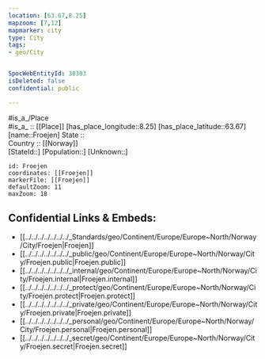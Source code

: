 ```yaml
---
location: [63.67,8.25] 
mapzoom: [7,12] 
mapmarker: city 
type: City
tags:
- geo/City


SpocWebEntityId: 30303
isDeleted: false
confidential: public

---
```

#is_a_/Place  
#is_a_ :: [[Place]] 
[has_place_longitude::8.25] 
[has_place_latitude::63.67] 
[name::Froejen] 
State ::  
Country :: [[Norway]]  
[StateId::] 
[Population::] 
[Unknown::] 


```leaflet
id: Froejen
coordinates: [[Froejen]] 
markerFile: [[Froejen]] 
defaultZoom: 11 
maxZoom: 18
```


## Confidential Links & Embeds: 
- [[../../../../../../../_Standards/geo/Continent/Europe/Europe~North/Norway/City/Froejen|Froejen]] 
- [[../../../../../../../_public/geo/Continent/Europe/Europe~North/Norway/City/Froejen.public|Froejen.public]] 
- [[../../../../../../../_internal/geo/Continent/Europe/Europe~North/Norway/City/Froejen.internal|Froejen.internal]] 
- [[../../../../../../../_protect/geo/Continent/Europe/Europe~North/Norway/City/Froejen.protect|Froejen.protect]] 
- [[../../../../../../../_private/geo/Continent/Europe/Europe~North/Norway/City/Froejen.private|Froejen.private]] 
- [[../../../../../../../_personal/geo/Continent/Europe/Europe~North/Norway/City/Froejen.personal|Froejen.personal]] 
- [[../../../../../../../_secret/geo/Continent/Europe/Europe~North/Norway/City/Froejen.secret|Froejen.secret]] 
